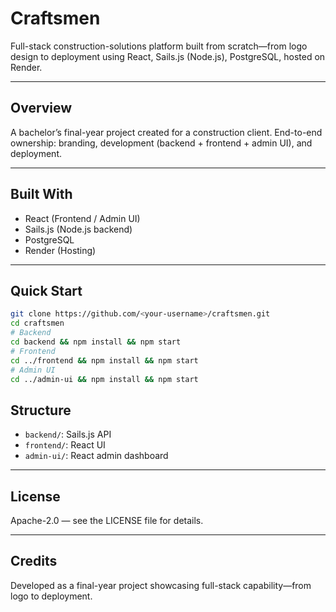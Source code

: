# Craftsmen

Full-stack construction-solutions platform built from scratch—from logo design to deployment using React, Sails.js (Node.js), PostgreSQL, hosted on Render.

---

## Overview

A bachelor’s final-year project created for a construction client. End-to-end ownership: branding, development (backend + frontend + admin UI), and deployment.

---

## Built With

- React (Frontend / Admin UI)
- Sails.js (Node.js backend)
- PostgreSQL
- Render (Hosting)

---

## Quick Start

```bash
git clone https://github.com/<your-username>/craftsmen.git
cd craftsmen
# Backend
cd backend && npm install && npm start
# Frontend
cd ../frontend && npm install && npm start
# Admin UI
cd ../admin-ui && npm install && npm start
```

## Structure

- `backend/`: Sails.js API
- `frontend/`: React UI
- `admin-ui/`: React admin dashboard

---

## License

Apache-2.0 — see the LICENSE file for details.

---

## Credits

Developed as a final-year project showcasing full-stack capability—from logo to deployment.
